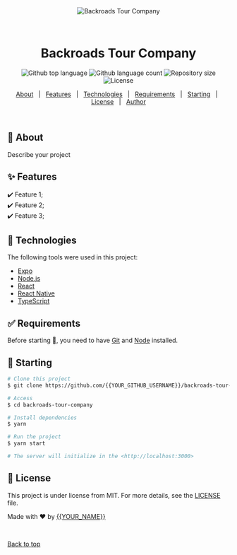 <div align="center" id="top"> 
  <img src="./.github/app.gif" alt="Backroads Tour Company" />

  &#xa0;

  <!-- <a href="https://backroadstourcompany.netlify.app">Demo</a> -->
</div>

<h1 align="center">Backroads Tour Company</h1>

<p align="center">
  <img alt="Github top language" src="https://img.shields.io/github/languages/top/{{YOUR_GITHUB_USERNAME}}/backroads-tour-company?color=56BEB8">

  <img alt="Github language count" src="https://img.shields.io/github/languages/count/{{YOUR_GITHUB_USERNAME}}/backroads-tour-company?color=56BEB8">

  <img alt="Repository size" src="https://img.shields.io/github/repo-size/{{YOUR_GITHUB_USERNAME}}/backroads-tour-company?color=56BEB8">

  <img alt="License" src="https://img.shields.io/github/license/{{YOUR_GITHUB_USERNAME}}/backroads-tour-company?color=56BEB8">

  <!-- <img alt="Github issues" src="https://img.shields.io/github/issues/{{YOUR_GITHUB_USERNAME}}/backroads-tour-company?color=56BEB8" /> -->

  <!-- <img alt="Github forks" src="https://img.shields.io/github/forks/{{YOUR_GITHUB_USERNAME}}/backroads-tour-company?color=56BEB8" /> -->

  <!-- <img alt="Github stars" src="https://img.shields.io/github/stars/{{YOUR_GITHUB_USERNAME}}/backroads-tour-company?color=56BEB8" /> -->
</p>

<!-- Status -->

<!-- <h4 align="center"> 
	🚧  Backroads Tour Company 🚀 Under construction...  🚧
</h4> 

<hr> -->

<p align="center">
  <a href="#dart-about">About</a> &#xa0; | &#xa0; 
  <a href="#sparkles-features">Features</a> &#xa0; | &#xa0;
  <a href="#rocket-technologies">Technologies</a> &#xa0; | &#xa0;
  <a href="#white_check_mark-requirements">Requirements</a> &#xa0; | &#xa0;
  <a href="#checkered_flag-starting">Starting</a> &#xa0; | &#xa0;
  <a href="#memo-license">License</a> &#xa0; | &#xa0;
  <a href="https://github.com/{{YOUR_GITHUB_USERNAME}}" target="_blank">Author</a>
</p>

<br>

## :dart: About ##

Describe your project

## :sparkles: Features ##

:heavy_check_mark: Feature 1;\
:heavy_check_mark: Feature 2;\
:heavy_check_mark: Feature 3;

## :rocket: Technologies ##

The following tools were used in this project:

- [Expo](https://expo.io/)
- [Node.js](https://nodejs.org/en/)
- [React](https://pt-br.reactjs.org/)
- [React Native](https://reactnative.dev/)
- [TypeScript](https://www.typescriptlang.org/)

## :white_check_mark: Requirements ##

Before starting :checkered_flag:, you need to have [Git](https://git-scm.com) and [Node](https://nodejs.org/en/) installed.

## :checkered_flag: Starting ##

```bash
# Clone this project
$ git clone https://github.com/{{YOUR_GITHUB_USERNAME}}/backroads-tour-company

# Access
$ cd backroads-tour-company

# Install dependencies
$ yarn

# Run the project
$ yarn start

# The server will initialize in the <http://localhost:3000>
```

## :memo: License ##

This project is under license from MIT. For more details, see the [LICENSE](LICENSE.md) file.


Made with :heart: by <a href="https://github.com/{{YOUR_GITHUB_USERNAME}}" target="_blank">{{YOUR_NAME}}</a>

&#xa0;

<a href="#top">Back to top</a>
